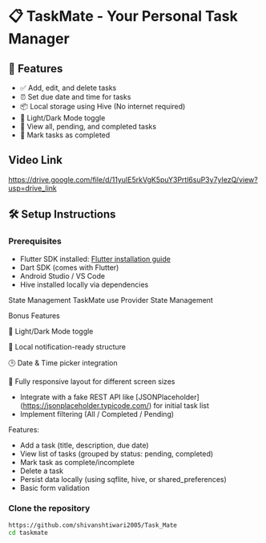 # 📋 TaskMate - Your Personal Task Manager

## 🚀 Features

- ✅ Add, edit, and delete tasks
- ⏰ Set due date and time for tasks
- 📦 Local storage using Hive (No internet required)
- 🌙 Light/Dark Mode toggle
- 📂 View all, pending, and completed tasks
- 🔔 Mark tasks as completed

## Video Link
https://drive.google.com/file/d/11yuIE5rkVgK5puY3Prtl6suP3y7yIezQ/view?usp=drive_link


## 🛠️ Setup Instructions

### Prerequisites
- Flutter SDK installed: [Flutter installation guide](https://docs.flutter.dev/get-started/install)
- Dart SDK (comes with Flutter)
- Android Studio / VS Code
- Hive installed locally via dependencies

State Management
TaskMate use Provider State Management


 Bonus Features
 
🎨 Light/Dark Mode toggle

🧠 Local notification-ready structure

🕒 Date & Time picker integration

📱 Fully responsive layout for different screen sizes

* Integrate with a fake REST API like [JSONPlaceholder]   (https://jsonplaceholder.typicode.com/) for initial task list
* Implement filtering (All / Completed / Pending)


Features:

* Add a task (title, description, due date)
* View list of tasks (grouped by status: pending, completed)
* Mark task as complete/incomplete
* Delete a task
* Persist data locally (using sqflite, hive, or shared_preferences)
* Basic form validation

### Clone the repository
```bash
https://github.com/shivanshtiwari2005/Task_Mate
cd taskmate
